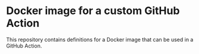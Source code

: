 Docker image for a custom GitHub Action
=======================================

This repository contains definitions for a Docker image that can be used in
a GitHub Action.
